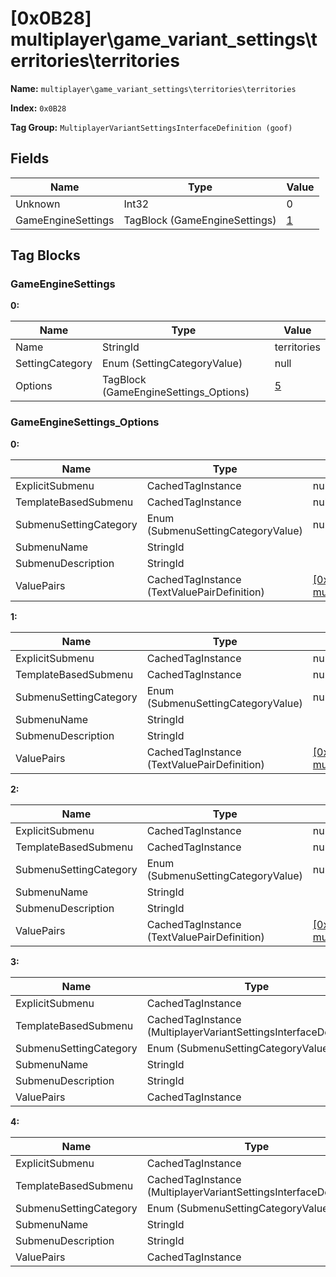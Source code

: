 # [0x0B28] multiplayer\game_variant_settings\territories\territories

**Name:** ```multiplayer\game_variant_settings\territories\territories```

**Index:** ```0x0B28```

**Tag Group:** ```MultiplayerVariantSettingsInterfaceDefinition (goof)```

## Fields

Name	| Type	| Value
---	|---	|---	|
Unknown	|Int32	|0
GameEngineSettings	|TagBlock (GameEngineSettings)	|[1](#gameenginesettings)


## Tag Blocks

### GameEngineSettings

**0:**

Name	| Type	| Value
---	|---	|---	|
Name	|StringId	|territories
SettingCategory	|Enum (SettingCategoryValue)	|null
Options	|TagBlock (GameEngineSettings_Options)	|[5](#gameenginesettings_options)


### GameEngineSettings_Options

**0:**

Name	| Type	| Value
---	|---	|---	|
ExplicitSubmenu	|CachedTagInstance	|null
TemplateBasedSubmenu	|CachedTagInstance	|null
SubmenuSettingCategory	|Enum (SubmenuSettingCategoryValue)	|null
SubmenuName	|StringId	|
SubmenuDescription	|StringId	|
ValuePairs	|CachedTagInstance (TextValuePairDefinition)	|[[0x0BA9] multiplayer\game_variant_settings\territories\territories_lock_after_capture](../TextValuePairDefinition/0BA9.md)


**1:**

Name	| Type	| Value
---	|---	|---	|
ExplicitSubmenu	|CachedTagInstance	|null
TemplateBasedSubmenu	|CachedTagInstance	|null
SubmenuSettingCategory	|Enum (SubmenuSettingCategoryValue)	|null
SubmenuName	|StringId	|
SubmenuDescription	|StringId	|
ValuePairs	|CachedTagInstance (TextValuePairDefinition)	|[[0x0BAA] multiplayer\game_variant_settings\territories\territories_sudden_death](../TextValuePairDefinition/0BAA.md)


**2:**

Name	| Type	| Value
---	|---	|---	|
ExplicitSubmenu	|CachedTagInstance	|null
TemplateBasedSubmenu	|CachedTagInstance	|null
SubmenuSettingCategory	|Enum (SubmenuSettingCategoryValue)	|null
SubmenuName	|StringId	|
SubmenuDescription	|StringId	|
ValuePairs	|CachedTagInstance (TextValuePairDefinition)	|[[0x0BAB] multiplayer\game_variant_settings\territories\territories_respawn_on_capture](../TextValuePairDefinition/0BAB.md)


**3:**

Name	| Type	| Value
---	|---	|---	|
ExplicitSubmenu	|CachedTagInstance	|null
TemplateBasedSubmenu	|CachedTagInstance (MultiplayerVariantSettingsInterfaceDefinition)	|[[0x0B7D] multiplayer\game_variant_settings\player_traits_template\player_traits_dynamic_template](../MultiplayerVariantSettingsInterfaceDefinition/0B7D.md)
SubmenuSettingCategory	|Enum (SubmenuSettingCategoryValue)	|null
SubmenuName	|StringId	|territories_defender_traits
SubmenuDescription	|StringId	|territories_defender_traits_desc
ValuePairs	|CachedTagInstance	|null


**4:**

Name	| Type	| Value
---	|---	|---	|
ExplicitSubmenu	|CachedTagInstance	|null
TemplateBasedSubmenu	|CachedTagInstance (MultiplayerVariantSettingsInterfaceDefinition)	|[[0x0B7D] multiplayer\game_variant_settings\player_traits_template\player_traits_dynamic_template](../MultiplayerVariantSettingsInterfaceDefinition/0B7D.md)
SubmenuSettingCategory	|Enum (SubmenuSettingCategoryValue)	|null
SubmenuName	|StringId	|territories_attacker_traits
SubmenuDescription	|StringId	|territories_attacker_traits_desc
ValuePairs	|CachedTagInstance	|null


